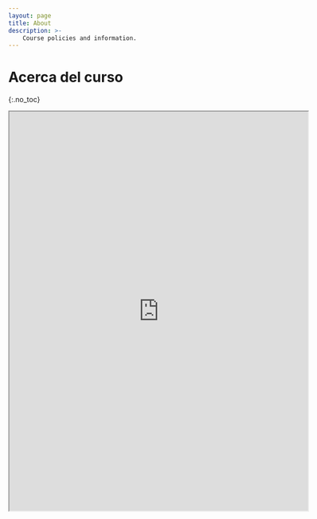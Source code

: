 ```yaml
---
layout: page
title: About
description: >-
    Course policies and information.
---
```


# Acerca del curso
{:.no_toc}

<iframe src="https://www.wolframcloud.com/obj/horaciotmc/Published/00.00_DataScienceOverview.nb?_embed=iframe" width="600" height="800"></iframe>
